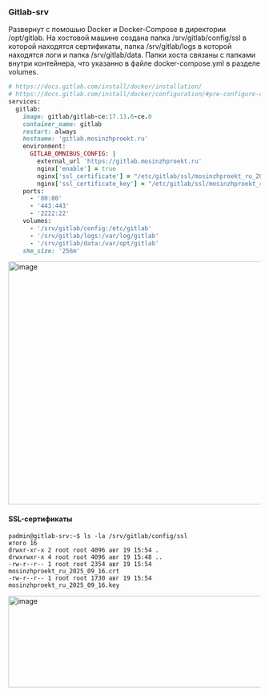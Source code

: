 ### Gitlab-srv

Развернут с помошью Docker и Docker-Compose в директории /opt/gitlab. На хостовой машине создана папка /srv/gitlab/config/ssl в которой находятся сертификаты, папка /srv/gitlab/logs в которой находятся логи и папка /srv/gitlab/data. Папки хоста связаны с папками внутри контейнера, что указанно в файле docker-compose.yml в разделе volumes.

```ruby
# https://docs.gitlab.com/install/docker/installation/
# https://docs.gitlab.com/install/docker/configuration/#pre-configure-docker-container
services:
  gitlab:
    image: gitlab/gitlab-ce:17.11.6-ce.0
    container_name: gitlab
    restart: always
    hostname: 'gitlab.mosinzhproekt.ru'
    environment:
      GITLAB_OMNIBUS_CONFIG: |
        external_url 'https://gitlab.mosinzhproekt.ru'
        nginx['enable'] = true
        nginx['ssl_certificate'] = "/etc/gitlab/ssl/mosinzhproekt_ru_2025_09_16.crt"
        nginx['ssl_certificate_key'] = "/etc/gitlab/ssl/mosinzhproekt_ru_2025_09_16.key"
    ports:
      - '80:80'
      - '443:443'
      - '2222:22'
    volumes:
      - '/srv/gitlab/config:/etc/gitlab'
      - '/srv/gitlab/logs:/var/log/gitlab'
      - '/srv/gitlab/data:/var/opt/gitlab'
    shm_size: '256m'
```

<img width="907" height="485" alt="image" src="https://github.com/user-attachments/assets/e493fa21-933a-4460-a11f-0fe6934865eb" />



#### SSL-сертификаты

```rubu
padmin@gitlab-srv:~$ ls -la /srv/gitlab/config/ssl
итого 16
drwxr-xr-x 2 root root 4096 авг 19 15:54 .
drwxrwxr-x 4 root root 4096 авг 19 15:48 ..
-rw-r--r-- 1 root root 2354 авг 19 15:54 mosinzhproekt_ru_2025_09_16.crt
-rw-r--r-- 1 root root 1730 авг 19 15:54 mosinzhproekt_ru_2025_09_16.key
```

<img width="1014" height="183" alt="image" src="https://github.com/user-attachments/assets/890f0319-b898-4aae-824c-dd3a6d24222c" />

